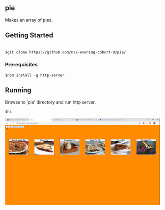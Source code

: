 ## pie

Makes an array of pies.

## Getting Started
```

$git clone https://github.com/nss-evening-cohort-9/pie/
```
### Prerequisites
```
$npm install -g http-server
```

## Running
Browse to 'pie' directory and run http server.
```
$hs
```
![site-img](https://github.com/acasey98/pie/blob/master/Screenshot1.png?raw=true)